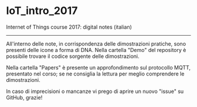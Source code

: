 # IoT_intro_2017
Internet of Things course 2017: digital notes (italian)

---

All'interno delle note, in corrispondenza delle dimostrazioni pratiche, sono presenti delle icone a forma di DNA. Nella cartella "Demo" del repository è possibile trovare il codice sorgente delle dimostrazioni.

Nella cartella "Papers" è presente un approfondimento sul protocollo MQTT, presentato nel corso; se ne consiglia la lettura per meglio comprendere le dimostrazioni.

In caso di imprecisioni o mancanze vi prego di aprire un nuovo "issue" su GitHub, grazie!